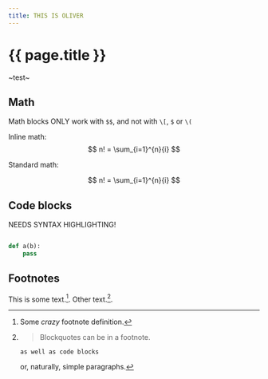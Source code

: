 ```yaml
---
title: THIS IS OLIVER
---
```


# {{ page.title }}

~test~


## Math

Math blocks ONLY work with `$$`, and not with `\[`, `$` or `\(`

Inline math: $$ n! = \sum_{i=1}^{n}{i} $$

Standard math:

$$ n! = \sum_{i=1}^{n}{i} $$


## Code blocks

NEEDS SYNTAX HIGHLIGHTING!

```python

def a(b):
	pass


```


## Footnotes

This is some text.[^1]. Other text.[^footnote].


[^1]: Some *crazy* footnote definition.

[^footnote]:
    > Blockquotes can be in a footnote.

        as well as code blocks

    or, naturally, simple paragraphs.

[^other-note]:       no code block here (spaces are stripped away)

[^codeblock-note]:
        this is now a code block (8 spaces indentation)
